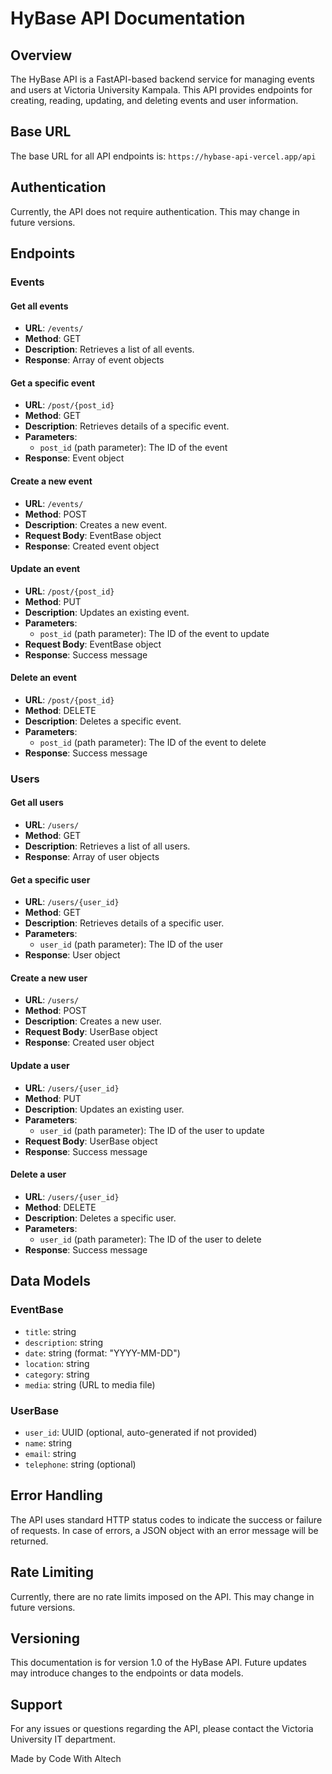 # HyBase API Documentation

## Overview

The HyBase API is a FastAPI-based backend service for managing events and users at Victoria University Kampala. This API provides endpoints for creating, reading, updating, and deleting events and user information.

## Base URL

The base URL for all API endpoints is: `https://hybase-api-vercel.app/api`

## Authentication

Currently, the API does not require authentication. This may change in future versions.

## Endpoints

### Events

#### Get all events

- **URL**: `/events/`
- **Method**: GET
- **Description**: Retrieves a list of all events.
- **Response**: Array of event objects

#### Get a specific event

- **URL**: `/post/{post_id}`
- **Method**: GET
- **Description**: Retrieves details of a specific event.
- **Parameters**: 
  - `post_id` (path parameter): The ID of the event
- **Response**: Event object

#### Create a new event

- **URL**: `/events/`
- **Method**: POST
- **Description**: Creates a new event.
- **Request Body**: EventBase object
- **Response**: Created event object

#### Update an event

- **URL**: `/post/{post_id}`
- **Method**: PUT
- **Description**: Updates an existing event.
- **Parameters**: 
  - `post_id` (path parameter): The ID of the event to update
- **Request Body**: EventBase object
- **Response**: Success message

#### Delete an event

- **URL**: `/post/{post_id}`
- **Method**: DELETE
- **Description**: Deletes a specific event.
- **Parameters**: 
  - `post_id` (path parameter): The ID of the event to delete
- **Response**: Success message

### Users

#### Get all users

- **URL**: `/users/`
- **Method**: GET
- **Description**: Retrieves a list of all users.
- **Response**: Array of user objects

#### Get a specific user

- **URL**: `/users/{user_id}`
- **Method**: GET
- **Description**: Retrieves details of a specific user.
- **Parameters**: 
  - `user_id` (path parameter): The ID of the user
- **Response**: User object

#### Create a new user

- **URL**: `/users/`
- **Method**: POST
- **Description**: Creates a new user.
- **Request Body**: UserBase object
- **Response**: Created user object

#### Update a user

- **URL**: `/users/{user_id}`
- **Method**: PUT
- **Description**: Updates an existing user.
- **Parameters**: 
  - `user_id` (path parameter): The ID of the user to update
- **Request Body**: UserBase object
- **Response**: Success message

#### Delete a user

- **URL**: `/users/{user_id}`
- **Method**: DELETE
- **Description**: Deletes a specific user.
- **Parameters**: 
  - `user_id` (path parameter): The ID of the user to delete
- **Response**: Success message

## Data Models

### EventBase

- `title`: string
- `description`: string
- `date`: string (format: "YYYY-MM-DD")
- `location`: string
- `category`: string
- `media`: string (URL to media file)

### UserBase

- `user_id`: UUID (optional, auto-generated if not provided)
- `name`: string
- `email`: string
- `telephone`: string (optional)

## Error Handling

The API uses standard HTTP status codes to indicate the success or failure of requests. In case of errors, a JSON object with an error message will be returned.

## Rate Limiting

Currently, there are no rate limits imposed on the API. This may change in future versions.

## Versioning

This documentation is for version 1.0 of the HyBase API. Future updates may introduce changes to the endpoints or data models.

## Support

For any issues or questions regarding the API, please contact the Victoria University IT department.

Made by Code With Altech

